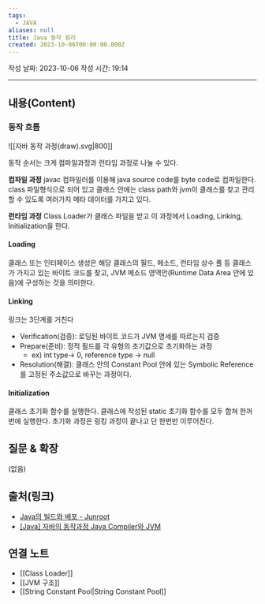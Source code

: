 ```yaml
---
tags:
  - JAVA
aliases: null
title: Java 동작 원리
created: 2023-10-06T00:00:00.000Z
---
```



작성 날짜: 2023-10-06
작성 시간: 19:14


----
## 내용(Content)

### 동작 흐름

![[자바 동작 과정(draw).svg|800]]

동작 순서는 크게 컴파일과정과 런타임 과정로 나눌 수 있다.

**컴파일 과정**
javac 컴파일러를 이용해 java source code를 byte code로 컴파일한다. class 파일형식으로 되어 있고 클래스 안에는 class path와 jvm이 클래스를 찾고 관리할 수 있도록 여러가지 메타 데이터를 가지고 있다.

**런타임 과정**
Class Loader가 클래스 파일을 받고 이 과정에서 Loading, Linking, Initialization을 한다.

#### Loading
클래스 또는 인터페이스 생성은 해당 클래스의 필드, 메소드, 런타임 상수 풀 등 클래스가 가지고 있는 바이트 코드를 찾고, JVM 메소드 영역안(Runtime Data Area 안에 있음)에 구성하는 것을 의미한다.

#### Linking
링크는 3단계를 거친다
- Verification(검증): 로딩된 바이트 코드가 JVM 명세를 따르는지 검증
- Prepare(준비): 정적 필드를 각 유형의 초기값으로 초기화하는 과정
	- ex) int type-> 0, reference type -> null
- Resolution(해결): 클래스 안의 Constant Pool 안에 있는 Symbolic Reference를 고정된 주소값으로 바꾸는 과정이다. 

#### Initialization
클래스 초기화 함수를 실행한다. 클래스에 작성된 static 초기화 함수를 모두 합쳐 한꺼번에 실행한다. 초기화 과정은 링킹 과정이 끝나고 단 한번만 이루어진다.



## 질문 & 확장

(없음)

## 출처(링크)
- [Java의 빌드와 배포 - Junroot](https://junroot.github.io/programming/Java%EC%9D%98-%EB%B9%8C%EB%93%9C%EC%99%80-%EB%B0%B0%ED%8F%AC/)
- [\[Java\] 자바의 동작과정 Java Compiler와 JVM](https://kingofbackend.tistory.com/123#article-2--java-compiler-with-binary-code,-byte-code)
## 연결 노트
-  [[Class Loader]]
- [[JVM 구조]]
-  [[String Constant Pool|String Constant Pool]]








